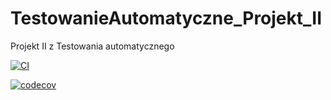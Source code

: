 # TestowanieAutomatyczne_Projekt_II
Projekt II z Testowania automatycznego

[![CI](https://github.com/mstapaj/TestowanieAutomatyczne_Projekt_II/actions/workflows/tests.yml/badge.svg)](https://github.com/mstapaj/TestowanieAutomatyczne_Projekt_II/actions/workflows/tests.yml)

[![codecov](https://codecov.io/gh/mstapaj/TestowanieAutomatyczne_Projekt_II/branch/main/graph/badge.svg?token=EX21OEJ0YY)](https://codecov.io/gh/mstapaj/TestowanieAutomatyczne_Projekt_II)